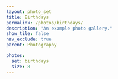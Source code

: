 ```yaml
---
layout: photo_set
title: Birthdays
permalink: /photos/birthdays/
description: "An example photo gallery."
show_tile: false
nav_exclude: true
parent: Photography

photos:
  set: birthdays
  size: 8
---
```

